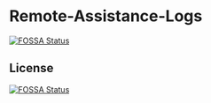 # Remote-Assistance-Logs
[![FOSSA Status](https://app.fossa.io/api/projects/git%2Bgithub.com%2FPsycho-Mg%2FRemote-Assistance-Logs.svg?type=shield)](https://app.fossa.io/projects/git%2Bgithub.com%2FPsycho-Mg%2FRemote-Assistance-Logs?ref=badge_shield)



## License
[![FOSSA Status](https://app.fossa.io/api/projects/git%2Bgithub.com%2FPsycho-Mg%2FRemote-Assistance-Logs.svg?type=large)](https://app.fossa.io/projects/git%2Bgithub.com%2FPsycho-Mg%2FRemote-Assistance-Logs?ref=badge_large)